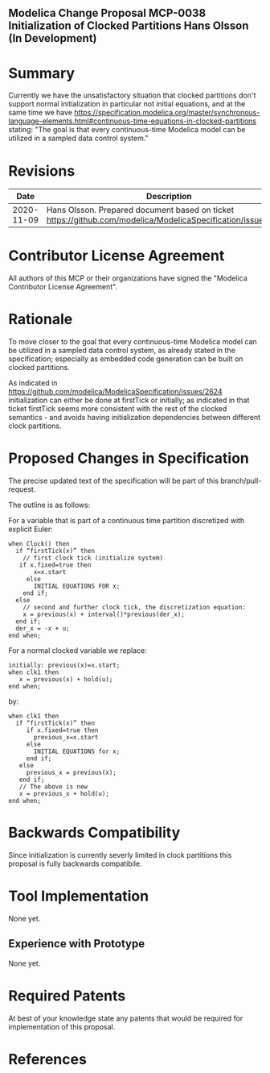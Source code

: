 Modelica Change Proposal MCP-0038 Initialization of Clocked Partitions
Hans Olsson
(In Development) 
--

# Summary
Currently we have the unsatisfactory situation that clocked partitions don't support normal initialization 
in particular not initial equations, and at the same time we have 
https://specification.modelica.org/master/synchronous-language-elements.html#continuous-time-equations-in-clocked-partitions
stating: "The goal is that every continuous-time Modelica model can be utilized in a sampled data control system."

# Revisions
| Date | Description |
| --- | --- |
| 2020-11-09 | Hans Olsson. Prepared document based on ticket https://github.com/modelica/ModelicaSpecification/issues/2624 |

# Contributor License Agreement
All authors of this MCP or their organizations have signed the "Modelica Contributor License Agreement". 

# Rationale
To move closer to the goal that every continuous-time Modelica model can be utilized in a sampled data control system, as already stated in the specification;
especially as embedded code generation can be built on clocked partitions.

As indicated in https://github.com/modelica/ModelicaSpecification/issues/2624 initialization can either be done at firstTick or initially;
as indicated in that ticket firstTick seems more consistent with the rest of the clocked semantics - and avoids having initialization dependencies between
different clock partitions.

# Proposed Changes in Specification
The precise updated text of the specification will be part of this branch/pull-request.

The outline is as follows:

For a variable that is part of a continuous time partition discretized with explicit Euler:

    when Clock() then
      if “firstTick(x)” then
        // first clock tick (initialize system)
       if x.fixed=true then 
           x=x.start
         else
           INITIAL EQUATIONS FOR x;
        end if;
      else
        // second and further clock tick, the discretization equation:
        x = previous(x) + interval()*previous(der_x);
      end if;
      der_x = -x + u;
    end when;

For a normal clocked variable we replace:

    initially: previous(x)=x.start; 
    when clk1 then
       x = previous(x) + hold(u);
    end when;
    
by:

    when clk1 then
      if “firstTick(x)” then
         if x.fixed=true then 
           previous_x=x.start
         else
           INITIAL EQUATIONS for x;
         end if;
       else
         previous_x = previous(x);
       end if;
       // The above is new
       x = previous_x + hold(u);
    end when;

# Backwards Compatibility
Since initialization is currently severly limited in clock partitions this proposal is fully backwards compatibile.

# Tool Implementation
None yet.

## Experience with Prototype
None yet.

# Required Patents
At best of your knowledge state any patents that would be required for implementation of this proposal. 
# References
